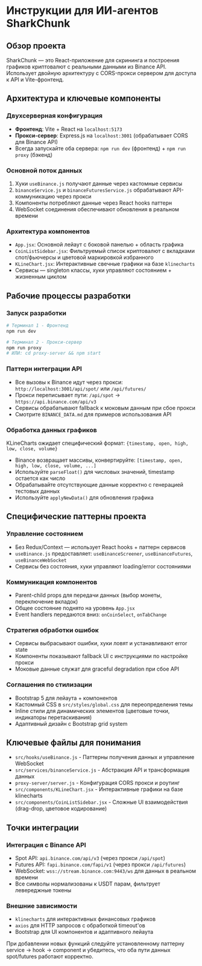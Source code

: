 # Инструкции для ИИ-агентов SharkChunk

## Обзор проекта
SharkChunk — это React-приложение для скрининга и построения графиков криптовалют с реальными данными из Binance API. Использует двойную архитектуру с CORS-прокси сервером для доступа к API и Vite-фронтенд.

## Архитектура и ключевые компоненты

### Двухсерверная конфигурация
- **Фронтенд**: Vite + React на `localhost:5173` 
- **Прокси-сервер**: Express.js на `localhost:3001` (обрабатывает CORS для Binance API)
- Всегда запускайте оба сервера: `npm run dev` (фронтенд) + `npm run proxy` (бэкенд)

### Основной поток данных
1. Хуки `useBinance.js` получают данные через кастомные сервисы
2. `binanceService.js` и `binanceFuturesService.js` обрабатывают API-коммуникацию через прокси
3. Компоненты потребляют данные через React hooks паттерн
4. WebSocket соединения обеспечивают обновления в реальном времени

### Архитектура компонентов
- `App.jsx`: Основной лейаут с боковой панелью + область графика
- `CoinListSidebar.jsx`: Фильтруемый список криптовалют с вкладками спот/фьючерсы и цветовой маркировкой избранного
- `KLineChart.jsx`: Интерактивные свечные графики на базе `klinecharts`
- Сервисы — singleton классы, хуки управляют состоянием + жизненным циклом

## Рабочие процессы разработки

### Запуск разработки
```bash
# Терминал 1 - Фронтенд
npm run dev

# Терминал 2 - Прокси-сервер  
npm run proxy
# ИЛИ: cd proxy-server && npm start
```

### Паттерн интеграции API
- Все вызовы к Binance идут через прокси: `http://localhost:3001/api/spot/` или `/api/futures/`
- Прокси переписывает пути: `/api/spot` → `https://api.binance.com/api/v3`
- Сервисы обрабатывают fallback к моковым данным при сбое прокси
- Смотрите `BINANCE_DATA.md` для примеров использования API

### Обработка данных графиков
KLineCharts ожидает специфический формат: `{timestamp, open, high, low, close, volume}`
- Binance возвращает массивы, конвертируйте: `[timestamp, open, high, low, close, volume, ...]`
- Используйте `parseFloat()` для числовых значений, timestamp остается как число
- Обрабатывайте отсутствующие данные корректно с генерацией тестовых данных
- Используйте `applyNewData()` для обновления графика

## Специфические паттерны проекта

### Управление состоянием
- Без Redux/Context — использует React hooks + паттерн сервисов
- `useBinance.js` предоставляет: `useBinanceScreener`, `useBinanceFutures`, `useBinanceWebSocket`
- Сервисы без состояния, хуки управляют loading/error состояниями

### Коммуникация компонентов
- Parent-child props для передачи данных (выбор монеты, переключение вкладок)
- Общее состояние поднято на уровень `App.jsx`
- Event handlers передаются вниз: `onCoinSelect`, `onTabChange`

### Стратегия обработки ошибок
- Сервисы выбрасывают ошибки, хуки ловят и устанавливают error state
- Компоненты показывают fallback UI с инструкциями по настройке прокси
- Моковые данные служат для graceful degradation при сбое API

### Соглашения по стилизации
- Bootstrap 5 для лейаута + компонентов
- Кастомный CSS в `src/styles/global.css` для переопределения темы
- Inline стили для динамических элементов (цветовые точки, индикаторы перетаскивания)
- Адаптивный дизайн с Bootstrap grid system

## Ключевые файлы для понимания

- `src/hooks/useBinance.js` - Паттерны получения данных и управление WebSocket
- `src/services/binanceService.js` - Абстракция API и трансформация данных
- `proxy-server/server.js` - Конфигурация CORS прокси и роутинг
- `src/components/KLineChart.jsx` - Интерактивные графики на базе klinecharts
- `src/components/CoinListSidebar.jsx` - Сложные UI взаимодействия (drag-drop, цветовое кодирование)

## Точки интеграции

### Интеграция с Binance API
- Spot API: `api.binance.com/api/v3` (через прокси `/api/spot`)
- Futures API: `fapi.binance.com/fapi/v1` (через прокси `/api/futures`)  
- WebSocket: `wss://stream.binance.com:9443/ws` для данных в реальном времени
- Все символы нормализованы к USDT парам, фильтрует левереджные токены

### Внешние зависимости
- `klinecharts` для интерактивных финансовых графиков
- `axios` для HTTP запросов с обработкой timeout'ов
- Bootstrap для UI компонентов и адаптивного лейаута

При добавлении новых функций следуйте установленному паттерну service → hook → component и убедитесь, что оба пути данных spot/futures работают корректно.